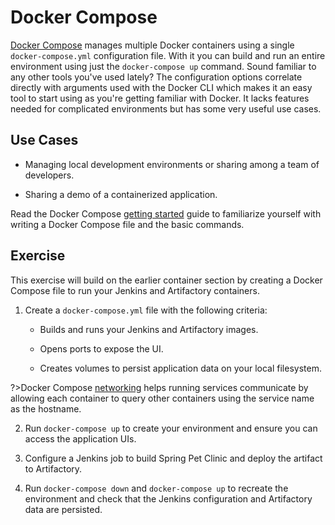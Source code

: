 # Docker Compose

[Docker Compose](https://docs.docker.com/compose/) manages multiple Docker containers using a single `docker-compose.yml` configuration file. With it you can build and run an entire environment using just the `docker-compose up` command. Sound familiar to any other tools you've used lately? The configuration options correlate directly with arguments used with the Docker CLI which makes it an easy tool to start using as you're getting familiar with Docker. It lacks features needed for complicated environments but has some very useful use cases.

## Use Cases

- Managing local development environments or sharing among a team of developers.

- Sharing a demo of a containerized application.

Read the Docker Compose [getting started](https://docs.docker.com/compose/gettingstarted/) guide to familiarize yourself with writing a Docker Compose file and the basic commands.

## Exercise

This exercise will build on the earlier container section by creating a Docker Compose file to run your Jenkins and Artifactory containers.

1. Create a `docker-compose.yml` file with the following criteria:
    
    - Builds and runs your Jenkins and Artifactory images.
    
    - Opens ports to expose the UI.
    
    - Creates volumes to persist application data on your local filesystem.

?>Docker Compose [networking](https://docs.docker.com/compose/networking/) helps running services communicate by allowing each container to query other containers using the service name as the hostname.

2. Run `docker-compose up` to create your environment and ensure you can access the application UIs.

3. Configure a Jenkins job to build Spring Pet Clinic and deploy the artifact to Artifactory.

4. Run `docker-compose down` and `docker-compose up` to recreate the environment and check that the Jenkins configuration and Artifactory data are persisted.

